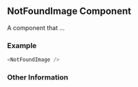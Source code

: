 ## NotFoundImage Component
A component that ...

### Example

```js
<NotFoundImage />
```


### Other Information
